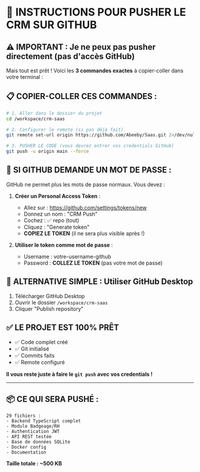 # 🚨 INSTRUCTIONS POUR PUSHER LE CRM SUR GITHUB

## ⚠️ IMPORTANT : Je ne peux pas pusher directement (pas d'accès GitHub)

Mais tout est prêt ! Voici les **3 commandes exactes** à copier-coller dans votre terminal :

## 📋 COPIER-COLLER CES COMMANDES :

```bash
# 1. Aller dans le dossier du projet
cd /workspace/crm-saas

# 2. Configurer le remote (si pas déjà fait)
git remote set-url origin https://github.com/Abeeby/Saas.git 2>/dev/null || git remote add origin https://github.com/Abeeby/Saas.git

# 3. PUSHER LE CODE (vous devrez entrer vos credentials GitHub)
git push -u origin main --force
```

## 🔑 SI GITHUB DEMANDE UN MOT DE PASSE :

GitHub ne permet plus les mots de passe normaux. Vous devez :

1. **Créer un Personal Access Token** :
   - Allez sur : https://github.com/settings/tokens/new
   - Donnez un nom : "CRM Push"
   - Cochez : ✅ repo (tout)
   - Cliquez : "Generate token"
   - **COPIEZ LE TOKEN** (il ne sera plus visible après !)

2. **Utiliser le token comme mot de passe** :
   - Username : votre-username-github
   - Password : **COLLEZ LE TOKEN** (pas votre mot de passe)

## 🎯 ALTERNATIVE SIMPLE : Utiliser GitHub Desktop

1. Télécharger GitHub Desktop
2. Ouvrir le dossier `/workspace/crm-saas`
3. Cliquer "Publish repository"

## ✅ LE PROJET EST 100% PRÊT

- ✅ Code complet créé
- ✅ Git initialisé
- ✅ Commits faits
- ✅ Remote configuré

**Il vous reste juste à faire le `git push` avec vos credentials !**

---

## 📦 CE QUI SERA PUSHÉ :

```
29 fichiers :
- Backend TypeScript complet
- Module Badgeage/RH
- Authentication JWT
- API REST testée
- Base de données SQLite
- Docker config
- Documentation
```

**Taille totale : ~500 KB**